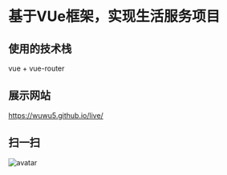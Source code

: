 # 基于VUe框架，实现生活服务项目


## 使用的技术栈

vue + vue-router

## 展示网站

https://wuwu5.github.io/live/

## 扫一扫


![avatar](https://wuwu5.github.io/live/assets/weixin.png)